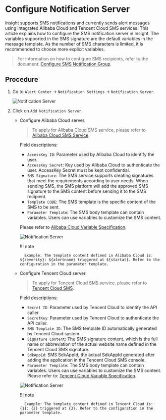 # Configure Notification Server

Insight supports SMS notifications and currently sends alert messages using integrated Alibaba Cloud and Tencent Cloud SMS services. This article explains how to configure the SMS notification server in Insight. The variables supported in the SMS signature are the default variables in the message template. As the number of SMS characters is limited, it is recommended to choose more explicit variables.

> For information on how to configure SMS recipients, refer to the document: [Configure SMS Notification Group](../../user-guide/alert-center/message.md).

## Procedure

1. Go to `Alert Center` -> `Notification Settings` -> `Notification Server`.

    ![Notification Server](https://docs.daocloud.io/daocloud-docs-images/docs/en/docs/insight/images/sms01.png)

2. Click on `Add Notification Server`.

    - Configure Alibaba Cloud server.

        > To apply for Alibaba Cloud SMS service, please refer to [Alibaba Cloud SMS Service](https://help.aliyun.com/document_detail/108062.html?spm=a2c4g.57535.0.0.2cec637ffna8ye).

        Field descriptions:

        - `AccessKey ID`: Parameter used by Alibaba Cloud to identify the user.
        - `AccessKey Secret`: Key used by Alibaba Cloud to authenticate the user. AccessKey Secret must be kept confidential.
        - `SMS Signature`: The SMS service supports creating signatures that meet the requirements according to user needs. When sending SMS, the SMS platform will add the approved SMS signature to the SMS content before sending it to the SMS recipient.
        - `Template CODE`: The SMS template is the specific content of the SMS to be sent.
        - `Parameter Template`: The SMS body template can contain variables. Users can use variables to customize the SMS content.

        Please refer to [Alibaba Cloud Variable Specification](https://help.aliyun.com/document_detail/463270.html).

        ![Notification Server](https://docs.daocloud.io/daocloud-docs-images/docs/en/docs/insight/images/sms02.png)

        !!! note

            Example: The template content defined in Alibaba Cloud is: ${severity}: ${alertname} triggered at ${startat}. Refer to the configuration in the parameter template.

    - Configure Tencent Cloud server.

        > To apply for Tencent Cloud SMS service, please refer to [Tencent Cloud SMS](https://cloud.tencent.com/document/product/382/37794).

        Field descriptions:

        - `Secret ID`: Parameter used by Tencent Cloud to identify the API caller.
        - `SecretKey`: Parameter used by Tencent Cloud to authenticate the API caller.
        - `SMS Template ID`: The SMS template ID automatically generated by Tencent Cloud system.
        - `Signature Content`: The SMS signature content, which is the full name or abbreviation of the actual website name defined in the Tencent Cloud SMS signature.
        - `SdkAppId`: SMS SdkAppId, the actual SdkAppId generated after adding the application in the Tencent Cloud SMS console.
        - `Parameter Template`: The SMS body template can contain variables. Users can use variables to customize the SMS content. Please refer to: [Tencent Cloud Variable Specification](https://cloud.tencent.com/document/product/382/39023#.E5.8F.98.E9.87.8F.E8.A7.84.E8.8C.83.3Ca-id.3D.22variable.22.3E.3C.2Fa.3E).

        ![Notification Server](https://docs.daocloud.io/daocloud-docs-images/docs/en/docs/insight/images/sms03.png)

        !!! note

            Example: The template content defined in Tencent Cloud is: {1}: {2} triggered at {3}. Refer to the configuration in the parameter template.
